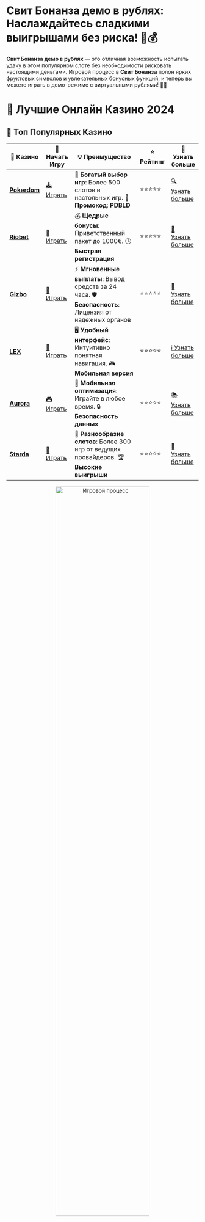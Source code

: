 # **Свит Бонанза демо в рублях**: Наслаждайтесь сладкими выигрышами без риска! 🍭💰

**Свит Бонанза демо в рублях** — это отличная возможность испытать удачу в этом популярном слоте без необходимости рисковать настоящими деньгами. Игровой процесс в **Свит Бонанза** полон ярких фруктовых символов и увлекательных бонусных функций, и теперь вы можете играть в демо-режиме с виртуальными рублями! 🍬🎰

# 🎰 Лучшие Онлайн Казино 2024

## 🌟 Топ Популярных Казино

| 🎲 **Казино** | 🔗 **Начать Игру** | 💡 **Преимущество** | ⭐ **Рейтинг** | 🔗 **Узнать больше** |
|--------------|---------------------|---------------------|----------------|----------------------|
| [**Pokerdom**](https://brandplay.link/4k77v2yx) | [🕹️ Играть](https://brandplay.link/4k77v2yx) | 🎉 **Богатый выбор игр**: Более 500 слотов и настольных игр. 🎁 **Промокод**: **PDBLD** | ⭐⭐⭐⭐⭐ | [🔍 Узнать больше](https://brandplay.link/4k77v2yx) |
| [**Riobet**](https://brandplay.link/7xBLTPyj) | [🎰 Играть](https://brandplay.link/7xBLTPyj) | 💰 **Щедрые бонусы**: Приветственный пакет до 1000€. 🕒 **Быстрая регистрация** | ⭐⭐⭐⭐⭐ | [📖 Узнать больше](https://brandplay.link/7xBLTPyj) |
| [**Gizbo**](https://brandplay.link/bprXw4YV) | [🎲 Играть](https://brandplay.link/bprXw4YV) | ⚡ **Мгновенные выплаты**: Вывод средств за 24 часа. 🛡️ **Безопасность**: Лицензия от надежных органов | ⭐⭐⭐⭐⭐ | [📝 Узнать больше](https://brandplay.link/bprXw4YV) |
| [**LEX**](https://brandplay.link/zW4hdDFV) | [🤑 Играть](https://brandplay.link/zW4hdDFV) | 🖥️ **Удобный интерфейс**: Интуитивно понятная навигация. 🎮 **Мобильная версия** | ⭐⭐⭐⭐⭐ | [ℹ️ Узнать больше](https://brandplay.link/zW4hdDFV) |
| [**Aurora**](https://10trafic-stat2.com/click/668546556bcc6313411604bd/6766/13032/subaccount) | [🎮 Играть](https://10trafic-stat2.com/click/668546556bcc6313411604bd/6766/13032/subaccount) | 📱 **Мобильная оптимизация**: Играйте в любое время. 🔒 **Безопасность данных** | ⭐⭐⭐⭐⭐ | [📚 Узнать больше](https://10trafic-stat2.com/click/668546556bcc6313411604bd/6766/13032/subaccount) |
| [**Starda**](https://brandplay.link/fB7xwRFL) | [🎯 Играть](https://brandplay.link/fB7xwRFL) | 🎰 **Разнообразие слотов**: Более 300 игр от ведущих провайдеров. 🏆 **Высокие выигрыши** | ⭐⭐⭐⭐⭐ | [🔎 Узнать больше](https://brandplay.link/fB7xwRFL) |

<div align="center">
    <img src="https://i.pinimg.com/originals/87/9e/b9/879eb9354dd0699582408b68f2e253b2.gif" alt="Игровой процесс" width="70%">
</div>

## 💎 Лучшие Бонусы и Акции

| 🎲 **Казино** | 🔗 **Начать Игру** | 💡 **Преимущество** | ⭐ **Рейтинг** | 🔗 **Узнать больше** |
|--------------|---------------------|---------------------|----------------|----------------------|
| [**Kometa**](https://brandplay.link/8ZymQJV8) | [🎰 Играть](https://brandplay.link/8ZymQJV8) | 🎁 **Эксклюзивные бонусы**: Регулярные акции и промо. 🔄 **Программы лояльности** | ⭐⭐⭐⭐☆ | [🔍 Узнать больше](https://brandplay.link/8ZymQJV8) |
| [**R7**](https://brandplay.link/bMd3Yjsw) | [🕹️ Играть](https://brandplay.link/bMd3Yjsw) | 🕒 **Круглосуточная поддержка**: Всегда на связи. 💸 **Высокие лимиты** | ⭐⭐⭐⭐☆ | [📖 Узнать больше](https://brandplay.link/bMd3Yjsw) |
| [**7K**](https://brandplay.link/BvQyFShp) | [🎲 Играть](https://brandplay.link/BvQyFShp) | 🌟 **Эксклюзивные бонусы**: Только для VIP игроков. 🎉 **Сезонные акции** | ⭐⭐⭐⭐☆ | [📝 Узнать больше](https://brandplay.link/BvQyFShp) |
| [**Kent**](https://brandplay.link/Fv2WP3js) | [🤑 Играть](https://brandplay.link/Fv2WP3js) | 📈 **Высокий RTP**: Более 98%. 💼 **Профессиональная поддержка** | ⭐⭐⭐⭐☆ | [ℹ️ Узнать больше](https://brandplay.link/Fv2WP3js) |
| [**1Xslots**](https://brandplay.link/hSB1khtr) | [🎮 Играть](https://brandplay.link/hSB1khtr) | 🎉 **Множество акций**: Еженедельные бонусы и турниры. 🛡️ **Безопасность** | ⭐⭐⭐⭐☆ | [📚 Узнать больше](https://brandplay.link/hSB1khtr) |
| [**Gama**](https://brandplay.link/j6NMKsDz) | [🎯 Играть](https://brandplay.link/j6NMKsDz) | 🔍 **Интуитивный интерфейс**: Легкость использования. 🏅 **Престижные турниры** | ⭐⭐⭐⭐☆ | [🔎 Узнать больше](https://brandplay.link/j6NMKsDz) |

<div align="center">
    <img src="https://i.pinimg.com/originals/87/9e/b9/879eb9354dd0699582408b68f2e253b2.gif" alt="Игровой процесс" width="70%">
</div>

## 🚀 Быстрые Выигрыши и Поддержка

| 🎲 **Казино** | 🔗 **Начать Игру** | 💡 **Преимущество** | ⭐ **Рейтинг** | 🔗 **Узнать больше** |
|--------------|---------------------|---------------------|----------------|----------------------|
| [**Onion**](https://brandplay.link/zBGRVpQ9) | [🎰 Играть](https://brandplay.link/zBGRVpQ9) | 🤑 **Низкие ставки**: Идеально для начинающих. 🔄 **Быстрые выводы** | ⭐⭐⭐⭐☆ | [🔍 Узнать больше](https://brandplay.link/zBGRVpQ9) |
| [**Чемпион**](https://temon-gter.cfd/go/lRq?p80412p304504pcc44t17455) | [🕹️ Играть](https://temon-gter.cfd/go/lRq?p80412p304504pcc44t17455) | 🏅 **Лояльная программа**: Награды за активность. 🎁 **Ежемесячные бонусы** | ⭐⭐⭐⭐☆ | [📖 Узнать больше](https://temon-gter.cfd/go/lRq?p80412p304504pcc44t17455) |
| [**Vavada**](https://vavadapartner.pro/?promo=ea5c9275-6854-4505-94fc-95ab18221945-linkb2) | [🎲 Играть](https://vavadapartner.pro/?promo=ea5c9275-6854-4505-94fc-95ab18221945-linkb2) | 🚀 **Быстрая регистрация**: Начните играть мгновенно. 🔐 **Безопасные транзакции** | ⭐⭐⭐⭐☆ | [📝 Узнать больше](https://vavadapartner.pro/?promo=ea5c9275-6854-4505-94fc-95ab18221945-linkb2) |
| [**Friends**](https://gofriends.kim/linkb2) | [🤑 Играть](https://gofriends.kim/linkb2) | 🤝 **Социальные игры**: Играйте с друзьями. 🌐 **Мультиплатформенность** | ⭐⭐⭐⭐☆ | [ℹ️ Узнать больше](https://gofriends.kim/linkb2) |
| [**1WIN**](https://brandplay.link/smXVpBbG) | [🎮 Играть](https://brandplay.link/smXVpBbG) | 🏆 **Спортивные ставки**: Широкий выбор видов спорта. 💵 **Высокие коэффициенты** | ⭐⭐⭐⭐☆ | [📚 Узнать больше](https://brandplay.link/smXVpBbG) |
| [**Drip**](https://drp-ircp01.com/c07e6a3db) | [🎯 Играть](https://drp-ircp01.com/c07e6a3db) | 🌐 **Инновационные игры**: Новейшие игровые технологии. 🛡️ **Высокая безопасность** | ⭐⭐⭐⭐☆ | [🔎 Узнать больше](https://drp-ircp01.com/c07e6a3db) |
| [**JoyCasino**](https://rpc30.call2me.pro/?/ru/registration?apkpop=0&partner=p24970p3291217pc98f) | [🎰 Играть](https://rpc30.call2me.pro/?/ru/registration?apkpop=0&partner=p24970p3291217pc98f) | 🎁 **Приятные бонусы**: Ежедневные акции и подарки. 🕹️ **Разнообразие игр** | ⭐⭐⭐⭐☆ | [🔍 Узнать больше](https://rpc30.call2me.pro/?/ru/registration?apkpop=0&partner=p24970p3291217pc98f) |

<div align="center">
    <img src="https://i.pinimg.com/originals/87/9e/b9/879eb9354dd0699582408b68f2e253b2.gif" alt="Игровой процесс" width="70%">
</div>
---

✨ **Выбирайте лучшее казино для себя и наслаждайтесь игрой! Удачи!** ✨
![Свит Бонанза](https://i.pinimg.com/originals/a9/29/6e/a9296ea1cf6a7c20a985e593451f0323.png)

**Свит Бонанза** — это слот с множеством фишек: от множителей до бесплатных вращений и крутых бонусов, которые могут привести к крупным выплатам. В демо-режиме вы можете безболезненно попробовать свои силы и насладиться процессом игры. 🤩

### Преимущества игры в **Свит Бонанза демо в рублях** 🍉🎲

1. **Безопасная игра без финансовых рисков**  
   Играя в демо-режиме, вы можете полностью погрузиться в атмосферу сладкого мира **Свит Бонанза**, не рискуя своими реальными деньгами.

2. **Использование виртуальных рублей**  
   В демо-версии игры ваши ставки будут осуществляться с использованием виртуальных рублей. Это позволяет вам наслаждаться процессом, не беспокоясь о финансовых потерях.

3. **Познакомьтесь с механикой слота**  
   В **Свит Бонанза** используются множители и бонусные функции, которые могут значительно увеличить ваш выигрыш. Демо-режим дает отличную возможность понять, как все работает, прежде чем начать игру на реальные деньги.

4. **Тестирование стратегий ставок**  
   Безопасно тестируйте различные стратегии ставок, чтобы найти наиболее подходящую для игры на реальные деньги.

### Как играть в **Свит Бонанза демо в рублях**?

1. **Выберите казино с демо-режимом для **Свит Бонанза**  
   Для начала найдите онлайн-казино, которое предлагает слот **Свит Бонанза** с демо-режимом. Большинство популярных платформ предоставляют эту возможность.

2. **Запустите демо-режим**  
   После того как вы выберете казино и слот, просто нажмите на кнопку "Играть бесплатно". Вы сможете насладиться игрой без необходимости вносить депозит.

3. **Настройте ставки и начинайте вращать барабаны**  
   В демо-режиме вы используете виртуальные рубли для ставок, но игра проходит так же, как и в реальной игре.

4. **Используйте бонусные функции**  
   В **Свит Бонанза** доступны множители, бесплатные спины и другие бонусы, которые могут значительно увеличить ваши шансы на выигрыш.

### Преимущества игры в **Свит Бонанза демо в рублях** для игроков 🍇💸

1. **Красочная графика и увлекательный игровой процесс**  
   **Свит Бонанза** радует глаз яркими фруктами и красочными анимациями, создавая атмосферу веселья и сладкого наслаждения.

2. **Множество бонусных возможностей**  
   Игра предлагает множители и бесплатные вращения, которые увеличивают шансы на крупный выигрыш.

3. **Идеально для новичков**  
   Демо-режим подходит как для новичков, так и для опытных игроков, позволяя без риска привыкнуть к механике игры.

4. **Отсутствие финансовых рисков**  
   Играя в демо-режиме с виртуальными рублями, вы можете полностью насладиться процессом без страха потерять реальные деньги.

### Почему стоит выбрать **Свит Бонанза демо в рублях**?

- **Безопасность**: Играйте бесплатно и без финансовых рисков.
- **Отличные бонусные возможности**: Бесплатные спины, множители и другие бонусы доступны в демо-режиме.
- **Простота и доступность**: Игра проста и увлекательна, что делает ее идеальной для новичков и опытных игроков.
- **Яркая атмосфера**: Погрузитесь в мир сладких фруктов и ярких анимаций, наслаждаясь каждым спином.

### Где играть в **Свит Бонанза демо в рублях**?

Вы можете найти **Свит Бонанза** в демо-режиме на множествах онлайн-казино, которые предлагают игры от Pragmatic Play. Просто выберите платформу и начните наслаждаться игрой в виртуальные рубли!

### Заключение

**Свит Бонанза демо в рублях** — это идеальный способ насладиться любимым слотом без финансовых рисков. 🍬

Попробуйте свои силы в этом увлекательном и красочном слоте, играя на виртуальные рубли, и готовьтесь к возможным большим выигрышам, когда решите играть на реальные деньги! 🎰💎
